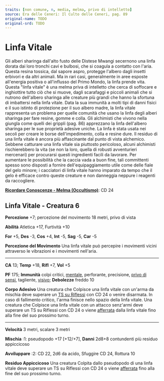 ```yaml
---
traits: [non comune, n, media, melma, privo di intelletto]
source: Era delle Ceneri: Il Culto delle Ceneri, pag. 89
original-name: TODO
original-srd: TODO
---
```


# Linfa Vitale

Gli alberi sharinga dall'alto fusto delle Distese Mwangi secernono una linfa
dorata dai loro tronchi cavi e bulbosi, che si coagula a contatto con l'aria.
Questa resina tossica, dal sapore aspro, protegge l'albero dagli insetti
erbivori e da altri animali. Ma in rari casi, generalmente in aree esposte
all'energia positiva o all'influsso del Primo Mondo, la linfa prende vita.
Questa "linfa vitale" è una melma priva di intelletto che cerca di soffocare e
inghiottire tutto ciò che si muove, dagli scarafaggi e piccoli animali che si
nutrono dell'albero sharinga alle creature più grandi che hanno la sfortuna di
imbattersi nella linfa vitale. Data la sua immunità a molti tipi di danni fisici
e il suo istinto di protezione per il suo albero madre, la linfa vitale
rappresenta un problema per quelle comunità che usano la linfa degli alberi
sharinga per fare resine, gomme e colla. Gli alchimisti che vivono nella giungla
come quelli dei grippli (pag. 86) apprezzano la linfa dell'albero sharinga per
le sue proprietà adesive uniche. La linfa è stata usata nei secoli per creare le
borse dell'impedimento, colla e resine dure. Il residuo di una linfa vitale è
ancora più affascinante dal punto di vista alchemico. Sebbene catturare una
linfa vitale sia piuttosto pericoloso, alcuni alchimisti rischierebbero la vita
(se non la loro, quella di robusti avventurieri mercenari) per procurarsi questi
ingredienti facili da lavorare. Per aumentare le possibilità che la caccia vada
a buon fine, tali committenti spesso sono disposti a fornire
dell'equipaggiamento utile come delle fiale del gelo minore; i cacciatori di
linfa vitale hanno imparato da tempo che il gelo è efficace contro queste
creature e non danneggia neppure i reagenti da raccogliere.

**[Ricordare Conoscenze - Melma (Occultismo)](/azioni/abilita/ricordare-conoscenze)**:
CD 24

## Linfa Vitale - Creatura 6

**Percezione** +7; percezione del movimento 18 metri, privo di vista

**Abilità** Atletica +17, Furtività +10

**For** +5, **Des** -3, **Cos** +4, **Int** -5, **Sag** -5, **Car** -5

**Percezione del Movimento** Una linfa vitale può percepire i movimenti vicini
attraverso le vibrazioni e i movimenti nell'aria.

---

**CA** 13; **Temp** +18, **Rifl** +7, **Vol** +5

**PF** 175; **Immunità** colpi critici, [mentale](/tratti/mentale), perforante,
precisione, [privo di sensi](/condizioni/privo-di-sensi), tagliente,
[visivo](/tratti/visivo); **Debolezze** freddo 10

**Corpo Adesivo** Una creatura che Colpisce una linfa vitale con un'arma da
mischia deve superare un [TS su Riflessi](/creature/djinni) con CD 24 o venire
disarmata. In caso di fallimento critico, l'arma finisce nello spazio della
linfa vitale. Una creatura che Colpisce una linfa vitale con un attacco
senz'armi deve superare un TS su Riflessi con CD 24 o viene
[afferrata](/condizioni/afferrato) dalla linfa vitale fino alla fine del suo
prossimo turno.

---

**Velocità** 3 metri, scalare 3 metri

**Mischia** :1: pseudopodo +17 \[+12/+7], **Danni** 2d8+8 contundenti più
residuo appiccicoso

**Avviluppare** :2: CD 22, 2d6 da acido, Sfuggire CD 24, Rottura 10

**Residuo Appiccicoso** Una creatura Colpita dallo pseudopodo di una linfa
vitale deve superare un TS su Riflessi con CD 24 o viene
[afferrata](/condizioni/afferrato) fino alla fine del suo prossimo turno.
